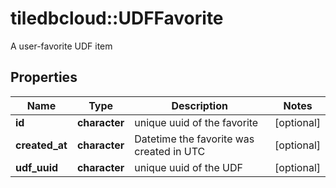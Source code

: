 # tiledbcloud::UDFFavorite

A user-favorite UDF item
## Properties
Name | Type | Description | Notes
------------ | ------------- | ------------- | -------------
**id** | **character** | unique uuid of the favorite | [optional] 
**created_at** | **character** | Datetime the favorite was created in UTC | [optional] 
**udf_uuid** | **character** | unique uuid of the UDF | [optional] 


